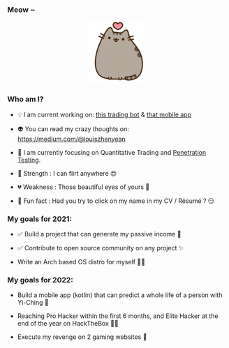 ### Meow ~

<p align="center">
  <img src="kitten.png">
</p>

### Who am I?

- 💡 I am current working on: [this trading bot](https://github.com/zyairelai/futures-hero) & [that mobile app](https://github.com/zyairelai/ching-chong-calculator)

- 👽 You can read my crazy thoughts on: https://medium.com/@louiszhenyean 

- 🦄 I am currently focusing on Quantitative Trading and [Penetration Testing](https://app.hackthebox.com/profile/223593). 

- 💪 Strength : I can flirt anywhere 😍

- 💔 Weakness : Those beautiful eyes of yours 🥺

- 🤔 Fun fact : Had you try to click on my name in my CV / Résumé ? 😏

### My goals for 2021:

- ✅ Build a project that can generate my passive income 🚀

- ✅ Contribute to open source community on any project ✨

- Write an Arch based OS distro for myself 👨‍💻

### My goals for 2022:

- Build a mobile app (kotlin) that can predict a whole life of a person with Yi-Ching 🔮

- Reaching Pro Hacker within the first 6 months, and Elite Hacker at the end of the year on HackTheBox  👨‍💻

- Execute my revenge on 2 gaming websites 👿
